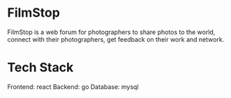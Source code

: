 # FilmStop
FilmStop is a web forum for photographers to share photos to the world, connect with their photographers, get feedback on their work and network.

# Tech Stack
Frontend: react
Backend: go
Database: mysql
